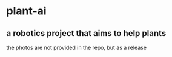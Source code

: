 # plant-ai
## a robotics project that aims to help plants

the photos are not provided in the repo, but as a release